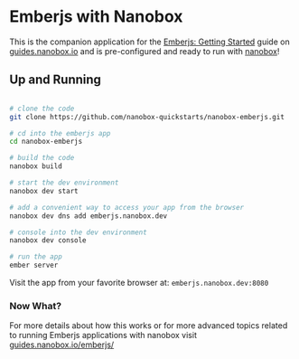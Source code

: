 # Emberjs with Nanobox
This is the companion application for the [Emberjs: Getting Started](https://guides.nanobox.io/emberjs/) guide on [guides.nanobox.io](https://guides.nanobox.io) and is pre-configured and ready to run with [nanobox](https://desktop.nanobox.io/)!

## Up and Running

``` bash

# clone the code
git clone https://github.com/nanobox-quickstarts/nanobox-emberjs.git

# cd into the emberjs app
cd nanobox-emberjs

# build the code
nanobox build

# start the dev environment
nanobox dev start

# add a convenient way to access your app from the browser
nanobox dev dns add emberjs.nanobox.dev

# console into the dev environment
nanobox dev console

# run the app
ember server
```

Visit the app from your favorite browser at: `emberjs.nanobox.dev:8080`

### Now What?
For more details about how this works or for more advanced topics related to running Emberjs applications with nanobox visit [guides.nanobox.io/emberjs/](https://guides.nanobox.io/emberjs/)

